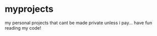 # myprojects
my personal projects that cant be made private unless i pay... have fun reading my code!
